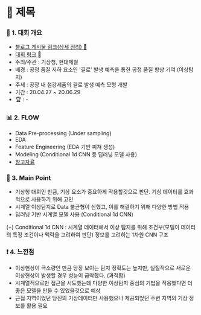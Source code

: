 # 📌 제목

### 📄 1. 대회 개요
  - [블로그 게시물 링크(상세 정리) 🔗]()
  - [대회 링크 🔗](https://bd.kma.go.kr/contest/info_05.do) 
  - 주최/주관 : 기상청, 현대제철
  - 배경 : 공정 품질 저하 요소인 '결로' 발생 예측을 통한 공정 품질 향상 기여 (이상탐지)
  - 주제 : 공장 내 철강제품의 결로 발생 예측 모형 개발
  - 기간 : 20.04.27 ~ 20.06.29
  - :trophy: : -

### 📊  2. FLOW 
  - Data Pre-processing (Under sampling)
  - EDA 
  - Feature Engineering (EDA 기반 피쳐 생성)
  - Modeling (Conditional 1d CNN 등 딥러닝 모델 사용)
  - [참고자료](https://github.com/Lee-han-seok/Data-Competition/blob/main/%5B20.06%5D%20%EA%B8%B0%EC%83%81%EC%B2%AD%20%EB%82%A0%EC%94%A8%20%EB%B9%85%EB%8D%B0%EC%9D%B4%ED%84%B0%20%EC%BD%98%ED%85%8C%EC%8A%A4%ED%8A%B8/Conditional%201D%20CNN%EC%9D%84%20%EC%82%AC%EC%9A%A9%ED%95%9C%20%EA%B2%B0%EB%A1%9C%20%EC%98%88%EC%B8%A1%20%EB%AA%A8%ED%98%95.pdf)

### 🎯 3. Main Point
- 기상청 대회인 만큼, 기상 요소가 중요하게 작용할것으로 판단. 기상 데이터를 효과적으로 사용하기 위해 고민
- 시계열 이상탐지로 Data 불균형이 심했고, 이를 해결하기 위해 다양한 방법 적용
- 딥러닝 기반 시계열 모델 사용 (Conditional 1d CNN)

(+) Conditional 1d CNN :  시계열 데이터에서 이상 탐지를 위해 조건부(모델이 데이터의 특정 조건이나 맥락을 고려하여 판단) 정보를 고려하는 1차원 CNN 구조 

### ❗ 4. 느낀점
- 이상현상이 극소량인 만큼 당장 보이는 탐지 정확도는 높지만, 실질적으로 새로운 이상현상이 발생할 경우 성능이 급락했다. (과적합)
- 시계열적으로만 접근을 시도했는데 다양한 이상탐지 중심의 기법을 적용했다면 더 좋은 모델을 만들 수 있었을것으로 예상
- 근접 지역이었던 당진의 기상데이터만 사용했으나 제공되었던 주변 지역의 기상 정보를 활용 필요

